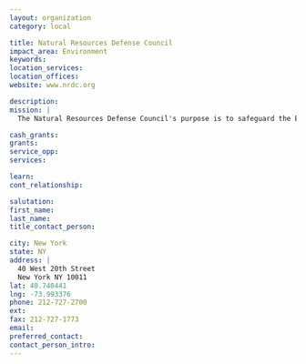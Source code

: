 ```yaml
---
layout: organization
category: local

title: Natural Resources Defense Council
impact_area: Environment
keywords: 
location_services: 
location_offices: 
website: www.nrdc.org

description: 
mission: |
  The Natural Resources Defense Council's purpose is to safeguard the Earth: its people, its plants and animals and the natural systems on which all life depends.We seek to establish sustainability and good stewardship of the Earth as central ethical imperatives of human society. NRDC affirms the integral place of human beings in the environment.We strive to protect nature in ways that advance the long-term welfare of present and future generations.We work to foster the fundamental right of all people to have a voice in decisions that affect their environment. We seek to break down the pattern of disproportionate environmental burdens borne by people of color and others who face social or economic inequities. 

cash_grants: 
grants: 
service_opp: 
services: 

learn: 
cont_relationship: 

salutation: 
first_name: 
last_name: 
title_contact_person: 

city: New York
state: NY
address: |
  40 West 20th Street     
  New York NY 10011
lat: 40.740441
lng: -73.993376
phone: 212-727-2700
ext: 
fax: 212-727-1773
email: 
preferred_contact: 
contact_person_intro: 
---
```

